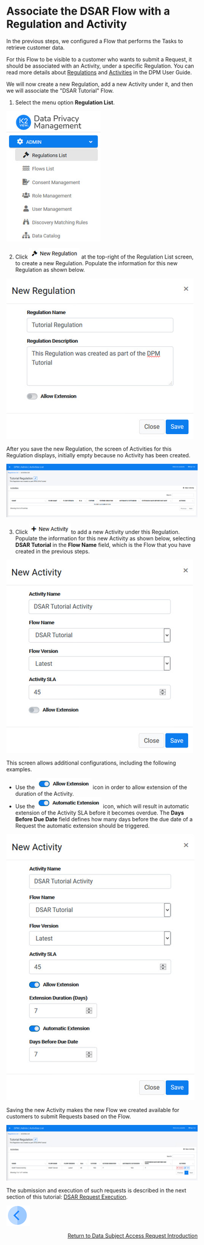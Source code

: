 # Associate the DSAR Flow with a Regulation and Activity

In the previous steps, we configured a Flow that performs the Tasks to retrieve customer data.

For this Flow to be visible to a customer who wants to submit a Request, it should be associated with an Activity, under a specific Regulation. You can read more details about [Regulations](articles/DPM/02_Admin_Module/08_Regulations.md) and [Activities](/articles/DPM/02_Admin_Module/09_Activities.md) in the DPM User Guide. 

We will now create a new Regulation, add a new Activity under it, and then we will associate the "DSAR Tutorial" Flow. 

1. Select the menu option **Regulation List**.

![image](../images/01_03_DSAR_Admin_Menu_Regulation.jpg)

2. Click ![image](../images/01_03_DSAR_New_Regulation_Icon.jpg) at the top-right of the Regulation List screen, to create a new Regulation. Populate the information for this new Regulation as shown below. 

![image](../images/01_03_DSAR_New_Regulation_Popup.jpg)

After you save the new Regulation, the screen of Activities for this Regulation displays, initially empty because no Activity has been created. 

![image](../images/01_03_DSAR_Empty_Regulation.jpg)

3. Click ![image](../images/01_03_DSAR_New_Activity_Icon.jpg)to add a new Activity under this Regulation. Populate the information for this new Activity as shown below, selecting **DSAR Tutorial** in the **Flow Name** field, which is the Flow that you have created in the previous steps. 

![image](../images/01_03_DSAR_Link_Activity_1.jpg)

This screen allows additional configurations, including the following examples.

- Use the ![image](../images/01_03_DSAR_Link_Activity_Allow_Extension_Icon.jpg) icon in order to allow extension of the duration of the Activity.
- Use the ![image](../images/01_03_DSAR_Link_Activity_Automatic_Extension_Icon.jpg) icon, which will result in automatic extension of the Activity SLA before it becomes overdue. The **Days Before Due Date** field defines how many days before the due date of a Request the automatic extension should be triggered.  

![image](../images/01_03_DSAR_Link_Activity_2.jpg)

Saving the new Activity makes the new Flow we created available for customers to submit Requests based on the Flow.  

![image](../images/01_03_DSAR_Link_Activity_3.jpg)

The submission and execution of such requests is described in the next section of this tutorial: [DSAR Request Execution]().  

  

[![Previous](../images/Previous.png)]( 01_02_04_DSAR_Finalize_Flow.md)[<p align="right"> Return to Data Subject Access Request Introduction</p>](01_00_DSAR.md)
